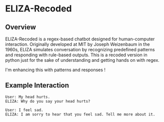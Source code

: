 # ELIZA-Recoded

## Overview
ELIZA-Recoded is a regex-based chatbot designed for human-computer interaction. Originally developed at MIT by Joseph Weizenbaum in the 1960s, ELIZA simulates conversation by recognizing predefined patterns and responding with rule-based outputs. This is a recoded version in python just for the sake of understanding and getting hands on with regex. 

I'm enhancing this with patterns and responses !




## Example Interaction
```
User: My head hurts.
ELIZA: Why do you say your head hurts?

User: I feel sad.
ELIZA: I am sorry to hear that you feel sad. Tell me more about it.
```
